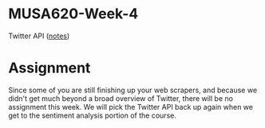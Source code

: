 # MUSA620-Week-4
Twitter API ([notes](https://github.com/MUSA-620-Fall-2017/MUSA-620-Week-4/blob/master/week-4-twitter.pptx))


# Assignment

Since some of you are still finishing up your web scrapers, and because we didn't get much beyond a broad overview of Twitter, there will be no assignment this week. We will pick the Twitter API back up again when we get to the sentiment analysis portion of the course.



